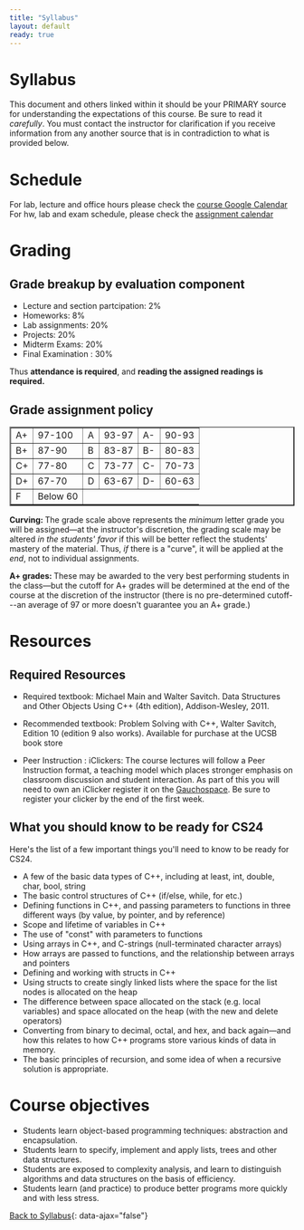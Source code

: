 ```yaml
---
title: "Syllabus"
layout: default
ready: true
---
```


# Syllabus <a name="syllabus"></a>

This document and others linked within it should be your PRIMARY source for understanding the expectations of this course. Be sure to read it *carefully*.
You must contact the instructor for clarification if you receive information from any another source that is in contradiction to what is provided below.

# Schedule <a name="schedule"></a>

For lab, lecture and office hours please check the [course Google Calendar](/info/schedule/)
For hw, lab and exam schedule, please check the [assignment calendar](/info/calendar/)


# Grading

## Grade breakup by evaluation component

* Lecture and section partcipation: 2%
* Homeworks: 8%
* Lab assignments: 20%
* Projects: 20%
* Midterm Exams: 20%
* Final Examination : 30%


Thus <strong>attendance is required</strong>, and <strong>reading the assigned readings is required.</strong>

## Grade assignment policy

<table border="2">
  <tr>
    <td>A+</td>
    <td>97-100</td>
    <td>A</td>
    <td>93-97</td>
    <td>A-</td>
    <td>90-93</td>
  </tr>
  <tr>
    <td>B+</td>
    <td>87-90</td>
    <td>B</td>
    <td>83-87</td>
    <td>B-</td>
    <td>80-83</td>
  </tr>
  <tr>
    <td>C+</td>
    <td>77-80</td>
    <td>C</td>
    <td>73-77</td>
    <td>C-</td>
    <td>70-73</td>

  </tr>
  <tr>
    <td>D+</td>
    <td>67-70</td>
    <td>D</td>
    <td>63-67</td>
    <td>D-</td>
    <td>60-63</td>

  </tr>
    <td>F</td>
    <td>Below 60</td>

</table>

<strong>Curving: </strong>The grade  scale above represents the <em>minimum</em> letter grade you will be assigned&#8212;at the instructor's discretion, the grading scale  may be altered <em>in the students' favor</em> if this will be better reflect the students' mastery of the material. Thus, <em>if</em> there is a &quot;curve&quot;, it will be applied at the <em>end</em>, not to individual assignments.</p>
<p><strong>A+ grades: </strong>These may be awarded to the very best performing students in the class—but the cutoff for A+ grades will be determined at the end of the course at the discretion of the instructor (there is no pre-determined cutoff---an average of 97 or more doesn't guarantee you an A+ grade.)


# Resources

## Required Resources

* Required textbook: Michael Main and Walter Savitch. Data Structures and Other Objects Using C++ (4th edition), Addison-Wesley, 2011.

* Recommended textbook: Problem Solving with C++, Walter Savitch, Edition 10 (edition 9 also works). Available for purchase at the UCSB book store

* Peer Instruction : iClickers: The course lectures will follow a Peer Instruction format, a teaching model which places stronger emphasis on classroom discussion and student interaction. As part of this you will need to own an iClicker register it on the [Gauchospace](). Be sure to register your clicker by the end of the first week.


## What you should know to be ready for CS24

<p>Here's the  list of a few important things you'll need to know to be ready for CS24.</p>

* A few of the basic data types of C++, including at least, int, double, char, bool, string
* The basic control structures of C++ (if/else, while, for etc.)
* Defining functions in C++, and passing parameters to functions in three different ways (by value, by pointer, and by reference)
* Scope and lifetime of variables in C++
* The use of "const" with parameters to functions
* Using arrays in C++, and C-strings (null-terminated character arrays)
* How arrays are passed to functions, and the relationship between arrays and pointers
* Defining and working with structs in C++
* Using structs to create singly linked lists where the space for the list nodes is allocated on the heap
* The difference between space allocated on the stack (e.g. local variables) and space allocated on the heap (with the new and delete operators)
* Converting from binary to decimal, octal, and hex, and back again&mdash;and how this relates to how C++ programs store various kinds of data in memory.
* The basic principles of recursion, and some idea of when a recursive solution is appropriate.



# Course objectives

* Students learn object-based programming techniques: abstraction and encapsulation.
* Students learn to specify, implement and apply lists, trees and other data structures.
* Students are exposed to complexity analysis, and learn to distinguish algorithms and data structures on the basis of efficiency.
* Students learn (and practice) to produce better programs more quickly and with less stress.

[Back to Syllabus](#syllabus){: data-ajax="false"}
